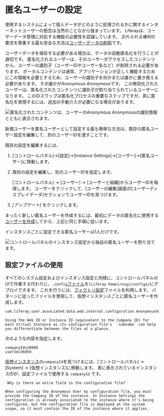 # 匿名ユーザーの設定

使用するシステムによって個人データがどのように処理されるかに関するインターネットユーザーの懸念は当然のことながら強まっています。 Liferayは、ユーザーデータ管理に対処する機能の必要性を認識しています。 *忘れられる権利*の要求を尊重する最も安全な方法は[ユーザーデータの削除](./sanitizing-user-data.md#the-personal-data-erasure-screen)です。

ユーザーデータを保存する必要がある場合は、データの自動匿名化を行うことが 適切です。 匿名化されるユーザーは、そのユーザーがアクセスしたコンテンツから、ユーザーの識別子（ユーザーIDやユーザー名など）が削除される必要があります。 ポータルコンテンツは通常、アプリケーションが正しく機能するためにこの情報を必要とするため、ユーザーの識別子を何かまたは誰かに置き換える必要があります。 その誰かが*Anonymous Anonymous*です。 この無効化されたユーザーは、匿名化されたコンテンツに識別子が割り当てられているユーザーになります。 このIDスワップは匿名化プロセスの重要なステップですが、真に匿名化を実現するには、追加の手動介入が必要になる場合があります。

![匿名化されたコンテンツは、ユーザーのAnonymous Anonymousの識別情報とともに表示されます。](./configuring-the-anonymous-user/images/01.png)

新規ユーザーを匿名ユーザーとして設定する最も簡単な方法は、既存の匿名ユーザー設定を編集して、別のユーザーIDを渡すことです。

既存の設定を編集するには、

1.  [コントロールパネル]→[設定]→[Instance Settings]→[ユーザー]→[匿名ユーザー]に移動します。

2.  既存の設定を編集し、別のユーザーIDを指定します。

    [コントロールパネル] → [ユーザー] → [ユーザーと組織]からユーザーIDを取得します。 ユーザーをクリックして、[ユーザーの編集]画面の[ユーザーディスプレイデータ]セクションでユーザーIDを見つけます。

3.  *[アップデート]* をクリックします。

まったく新しい匿名ユーザーを作成するには、最初にデータの匿名化に使用する[ユーザーを作成](../users/adding-and-managing-users.md)してから、上記と同じ手順に従います。

インスタンスごとに設定できる匿名ユーザーは1人だけです。

![コントロールパネルのインスタンス設定から独自の匿名ユーザーを割り当てます。](./configuring-the-anonymous-user/images/02.png)

## 設定ファイルの使用

すべてのシステム設定およびインスタンス設定と同様に、コントロールパネルのUIで作業する代わりに、`.config`[ファイル](../../system-administration/configuring-liferay/configuration-files-and-factories/using-configuration-files.md)を`[Liferay Home]/osgi/configs/`にデプロイできます。 これを行うには、[ファクトリ設定](../../system-administration/configuring-liferay/configuration-files-and-factories/using-factory-configuration.md)ファイルを利用します。 パターンに従ったファイルを使用して、仮想インスタンスごとに匿名ユーザーを作成します。

``` bash
com.liferay.user.associated.data.web.internal.configuration.AnonymousUserConfiguration.scoped-[uniqueId].config
```

```{tip}
Using the Web ID or Instance ID (equivalent to the Company ID) for each Virtual Instance as its configuration file's `-subname` can help you differentiate between the files at a glance.
```

次のような内容を指定します。

``` properties
companyId=20098
userId=36059
```

[仮想インスタンス](../../system-administration/configuring-liferay/virtual_instances.rst)の`companyId`を見つけるには、[コントロールパネル] → [System] → [仮想インスタンス]に移動します。 表に表示されているインスタンスIDが、設定ファイルで使用する `companyId` です。

```{note}
`Why is there an extra field in the configuration file?`

When configuring the Anonymous User by configuration file, you must provide the Company ID of the instance. In Instance Settings the configuration is already associated to the instance where it's being configured, but the configuration file is deployed at the system scope, so it must contain the ID of the instance where it applies.
```
